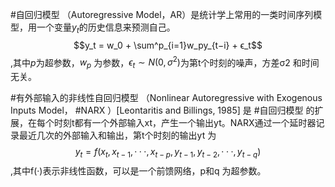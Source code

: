 #自回归模型 （Autoregressive Model，AR）是统计学上常用的一类时间序列模型，用一个变量$y_t$的历史信息来预测自己。$$y_t = w_0 + \sum^p_{i=1}w_py_{t−i} + ϵ_t$$,其中$p$为超参数，$w_p$ 为参数，$ϵ_t ∼ N(0, σ^2)$为第t个时刻的噪声，方差σ2 和时间无关。

#有外部输入的非线性自回归模型 （Nonlinear Autoregressive with Exogenous Inputs Model， #NARX ）[Leontaritis and Billings, 1985] 是 #自回归模型 的扩展，在每个时刻t都有一个外部输入xt，产生一个输出yt。NARX通过一个延时器记录最近几次的外部输入和输出，第t个时刻的输出yt 为$$y_t = f(x_t, x_{t−1}, · · · , x_{t−p}, y_{t−1}, y_{t−2}, · · · , y_{t−q})$$,其中f(·)表示非线性函数，可以是一个前馈网络，p和q 为超参数。